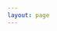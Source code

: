 ```yaml
---
layout: page
---
```

<script setup>
import {
  VPTeamPage,
  VPTeamPageTitle,
  VPTeamMembers, VPTeamPageSection
} from 'vitepress/theme'

const orgnization = [
    {
    avatar: 'https://www.github.com/FDUCSLG.png',
    name: 'FDUCSLG',
    desc: '复旦大学开放原子开源社团',
    links: [
      { icon: 'github', link: 'https://github.com/FDUCSLG' },
    ]
  },
]

const members = [
  {
    avatar: 'https://www.github.com/Boreas618.png',
    name: 'Boreas618',
    links: [
      { icon: 'github', link: 'https://github.com/Boreas618' },
    ]
  },
  {
    avatar: 'https://www.github.com/Jingyijun.png',
    name: 'Jingyijun',
    links: [
      { icon: 'github', link: 'https://github.com/Jingyijun' },
    ]
  },
  {
    avatar: 'https://www.github.com/w568w.png',
    name: 'w568w',
    links: [
      { icon: 'github', link: 'https://github.com/w568w' },
    ]
  },{
    avatar: 'https://www.github.com/Zecyel.png',
    name: 'Zecyel',
    links: [
      { icon: 'github', link: 'https://github.com/Zecyel' },
    ]
  },
  {
    avatar: 'https://www.github.com/ShizuhaAki.png',
    name: 'ShizuhaAki',
    links: [
      { icon: 'github', link: 'https://github.com/ShizuhaAki' },
    ]
  },
  {
    avatar: 'https://www.github.com/Jerry-Wu-GitHub.png',
    name: 'Jerry-Wu-GitHub',
    links: [
      { icon: 'github', link: 'https://github.com/Jerry-Wu-GitHub' },
    ]
  },
  {
    avatar: 'https://www.github.com/koowz.png',
    name: 'koowz',
    links: [
      { icon: 'github', link: 'https://github.com/koowz' },
    ]
  },
  {
    avatar: 'https://www.github.com/fduTristin.png',
    name: 'fduTristin',
    links: [
      { icon: 'github', link: 'https://github.com/fduTristin' },
    ]
  },
]

const contributors = [

  {
    avatar: 'https://www.github.com/anzeameol.png',
    name: 'anzeameol',
    title: '',
    links: [
      { icon: 'github', link: 'https://github.com/anzeameol' },
    ]
  },
  {
    avatar: 'https://www.github.com/ekonwang.png',
    name: 'ekonwang',
    title: '',
    links: [
      { icon: 'github', link: 'https://github.com/ekonwang' },
    ]
  },
  {
    avatar: 'https://www.github.com/ika-twb.png',
    name: 'ika-twb',
    title: '',
    links: [
      { icon: 'github', link: 'https://github.com/ika-twb' },
    ]
  },
{
    avatar: 'https://www.github.com/k4if3ng.png',
    name: 'k4if3ng',
    title: '',
    links: [
      { icon: 'github', link: 'https://github.com/k4if3ng' },
    ]
  },
]
</script>

<style>

@media (min-width: 768px) {
    .VPTeamPage[data-v-5f7da39d] {
        margin: 0 0;
    }
}

@media (min-width: 960px) {
    .VPTeamPageTitle[data-v-baf690b4] {
        padding: 0px 40px 48px;
    }
}

@media (min-width: 768px) {
    .lead[data-v-baf690b4] {
        max-width: 740px;
        letter-spacing: 0.1px;
        line-height: 28px;
        font-size: 20px;
    }
}
</style>

<VPTeamPage>
<VPTeamPageSection>
    <template #title>组织</template>
    <template #members>
      <VPTeamMembers size="small" :members="orgnization" />
    </template>
  </VPTeamPageSection>
  <VPTeamPageSection>
    <template #title>核心成员</template>
    <template #members>
      <VPTeamMembers size="small" :members="members" />
    </template>
  </VPTeamPageSection>
  <VPTeamPageSection>
    <template #title>其他贡献者</template>
    <template #members>
      <VPTeamMembers size="small" :members="contributors" />
    </template>
  </VPTeamPageSection>
</VPTeamPage>
